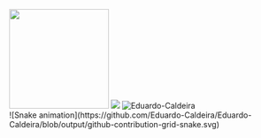 <!--### Hi there 👋-->

<!--
**Eduardo-caldeira/Eduardo-Caldeira** is a ✨ _special_ ✨ repository because its `README.md` (this file) appears on your GitHub profile.

Here are some ideas to get you started:

- 🔭 I’m currently working on ...
- 🌱 I’m currently learning ...
- 👯 I’m looking to collaborate on ...
- 🤔 I’m looking for help with ...
- 💬 Ask me about ...
- 📫 How to reach me: ...
- 😄 Pronouns: ...
- ⚡ Fun fact: ...
-->
<div>
  <img height = "180em" width = "180em" src = "https://github-readme-stats.vercel.app/api?username=Eduardo-Caldeira&show_icons=true&theme=tokyonight&include_all_commits=true&count_private=true" />
  <img height = "180em" src = "https://github-readme-stats.vercel.app/api/top-langs/?username=Eduardo-Caldeira&layout=compact&langs_count=16&theme=tokyonight" />
  <img src = "https://komarev.com/ghpvc/?username=Eduardo-Caldeira&color=green" alt = "Eduardo-Caldeira" /> 
</div>
![Snake animation](https://github.com/Eduardo-Caldeira/Eduardo-Caldeira/blob/output/github-contribution-grid-snake.svg)
